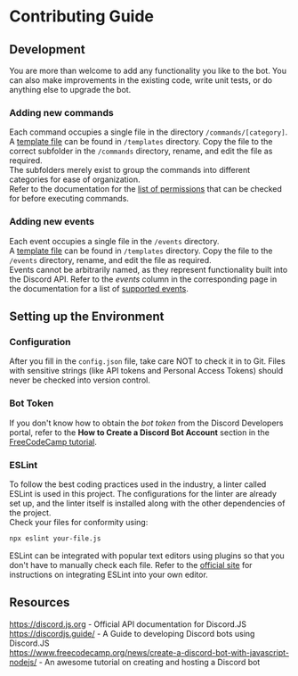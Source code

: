 # Contributing Guide
## Development
You are more than welcome to add any functionality you like to the bot. You can also make improvements in the existing code, write unit tests, or do anything else to upgrade the bot.
### Adding new commands
Each command occupies a single file in the directory `/commands/[category]`.  
A [template file](https://github.com/fossgect/fossbot/blob/main/templates/command.js) can be found in `/templates` directory. Copy the file to the correct subfolder in the `/commands` directory, rename, and edit the file as required.  
The subfolders merely exist to group the commands into different categories for ease of organization.  
Refer to the documentation for the [list of permissions](https://discord.js.org/#/docs/main/stable/class/Permissions?scrollTo=s-FLAGS) that can be checked for before executing commands.
### Adding new events
Each event occupies a single file in the `/events` directory.  
A [template file](https://github.com/fossgect/fossbot/blob/main/templates/event.js) can be found in `/templates` directory. Copy the file to the `/events` directory, rename, and edit the file as required.  
Events cannot be arbitrarily named, as they represent functionality built into the Discord API. Refer to the *events* column in the corresponding page in the documentation for a list of [supported events](https://discord.js.org/#/docs/main/stable/class/Client).
## Setting up the Environment
### Configuration
After you fill in the `config.json` file, take care NOT to check it in to Git. Files with sensitive strings (like API tokens and Personal Access Tokens) should never be checked into version control.
### Bot Token
If you don't know how to obtain the *bot token* from the Discord Developers portal, refer to the **How to Create a Discord Bot Account** section in the [FreeCodeCamp tutorial](https://www.freecodecamp.org/news/create-a-discord-bot-with-javascript-nodejs/).
### ESLint
To follow the best coding practices used in the industry, a linter called ESLint is used in this project. The configurations for the linter are already set up, and the linter itself is installed along with the other dependencies of the project.  
Check your files for conformity using:
```bash
npx eslint your-file.js
```
ESLint can be integrated with popular text editors using plugins so that you don't have to manually check each file. Refer to the [official site](https://eslint.org/docs/user-guide/integrations) for instructions on integrating ESLint into your own editor.
## Resources
https://discord.js.org - Official API documentation for Discord.JS  
https://discordjs.guide/ - A Guide to developing Discord bots using Discord.JS  
https://www.freecodecamp.org/news/create-a-discord-bot-with-javascript-nodejs/ - An awesome tutorial on creating and hosting a Discord bot  

